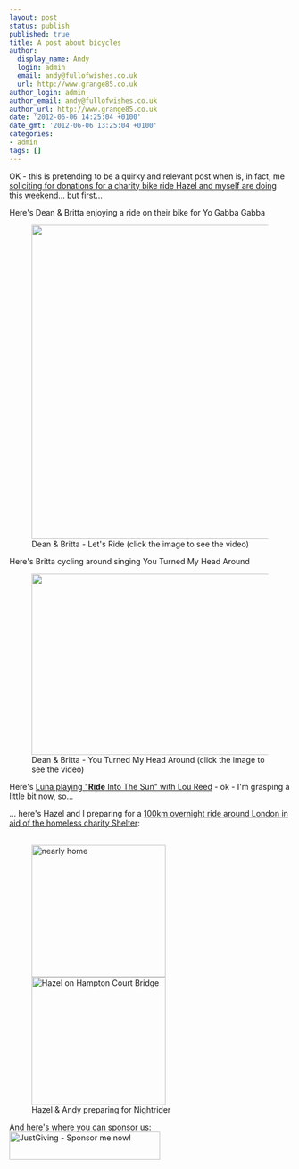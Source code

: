 ```yaml
---
layout: post
status: publish
published: true
title: A post about bicycles
author:
  display_name: Andy
  login: admin
  email: andy@fullofwishes.co.uk
  url: http://www.grange85.co.uk
author_login: admin
author_email: andy@fullofwishes.co.uk
author_url: http://www.grange85.co.uk
date: '2012-06-06 14:25:04 +0100'
date_gmt: '2012-06-06 13:25:04 +0100'
categories:
- admin
tags: []
---
```

<p>OK - this is pretending to be a quirky and relevant post when is, in fact, me <a href="http://www.justgiving.com/hazel-andy-nightrider">soliciting for donations for a charity bike ride Hazel and myself are doing this weekend</a>... but first...</p>
<p>Here's Dean & Britta enjoying a ride on their bike for Yo Gabba Gabba<br />
<figure class="caption aligncenter"><a href="http://www.youtube.com/watch?v=F8m7r35O9vg"><img alt="" src="https://media.fullofwishes.co.uk/07-dean_and_britta/pictures/dean%2Bbritta_letsride.JPG" title="Dean & Britta - Let&#039;s Ride" width="562" /></a><figcaption class="caption-text">Dean & Britta - Let&#039;s Ride (click the image to see the video)</figcaption></figure></p>
<p>Here's Britta cycling around singing You Turned My Head Around<br />
<figure class="caption aligncenter"><a href="http://www.youtube.com/watch?v=h0hYWzO9Lsg"><img alt="" src="https://media.fullofwishes.co.uk/07-dean_and_britta/pictures/dean%2Bbritta_turned1.JPG" title="Dean & Britta - You Turned My Head Around" width="562" height="324" /></a><figcaption class="caption-text">Dean & Britta - You Turned My Head Around (click the image to see the video)</figcaption></figure></p>
<p>Here's <a href="/2011/08/26/audio-luna-play-ride-into-the-sun-with-lou-reed/">Luna playing "<strong>Ride</strong> Into The Sun" with Lou Reed</a> - ok - I'm grasping a little bit now, so...</p>
<p>... here's Hazel and I preparing for a <a href="http://www.justgiving.com/hazel-andy-nightrider">100km overnight ride around London in aid of the homeless charity Shelter</a>:<br />
<figure class="caption aligncenter"><br />
<a href="http://www.flickr.com/photos/grange85/6867666168/" title="nearly home by andyaldridge, on Flickr"><img src="https://farm8.staticflickr.com/7060/6867666168_fedc6e815d_m.jpg" width="240" height="236" alt="nearly home"></a> <a href="http://www.flickr.com/photos/grange85/6867667952/" title="Hazel on Hampton Court Bridge by andyaldridge, on Flickr"><img src="https://farm8.staticflickr.com/7263/6867667952_4fb7113ae5_m.jpg" width="240" height="229" alt="Hazel on Hampton Court Bridge"></a><figcaption class="caption-text">Hazel & Andy preparing for Nightrider</figcaption></figure></p>
<p>And here's where you can sponsor us:<br />
<a href='http://www.justgiving.com/hazel-andy-nightrider' title='JustGiving - Sponsor me now!' target='_blank'><img class="aligncenter" src='http://www.justgiving.com/App_Themes/JustGiving/images/badges/badge10.gif' width='270' height='50' alt='JustGiving - Sponsor me now!' /></a></p>
